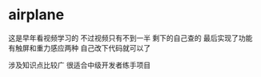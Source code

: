 airplane
========
这是早年看视频学习的 不过视频只有不到一半 剩下的自己查的  最后实现了功能
有触屏和重力感应两种  自己改下代码就可以了


涉及知识点比较广 很适合中级开发者练手项目
